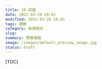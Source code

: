```yaml
---
title: 19.認證
date: 2022-03-29 19:43
modified: 2022-03-29 19:43
tags: 標籤
category: 後端程式
slug:
summary: 預覽標題
image: /images/default_preview_image.jpg
status: draft
---
```


[TOC]